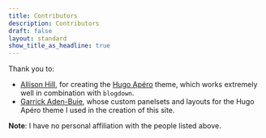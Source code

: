 ```yaml
---
title: Contributors
description: Contributors 
draft: false
layout: standard
show_title_as_headline: true
---
```


Thank you to:

* [Allison Hill](https://www.apreshill.com/), for creating the [Hugo Apéro](https://github.com/hugo-apero) theme, which works extremely well in combination with `blogdown`. 
* [Garrick Aden-Buie](https://github.com/gadenbuie), whose custom panelsets and layouts for the Hugo Apéro theme I used in the creation of this site. 

**Note**: I have no personal affiliation with the people listed above. 
